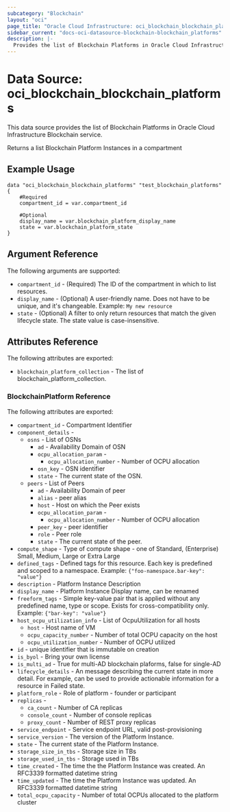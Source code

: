 ```yaml
---
subcategory: "Blockchain"
layout: "oci"
page_title: "Oracle Cloud Infrastructure: oci_blockchain_blockchain_platforms"
sidebar_current: "docs-oci-datasource-blockchain-blockchain_platforms"
description: |-
  Provides the list of Blockchain Platforms in Oracle Cloud Infrastructure Blockchain service
---
```


# Data Source: oci_blockchain_blockchain_platforms
This data source provides the list of Blockchain Platforms in Oracle Cloud Infrastructure Blockchain service.

Returns a list Blockchain Platform Instances in a compartment

## Example Usage

```hcl
data "oci_blockchain_blockchain_platforms" "test_blockchain_platforms" {
	#Required
	compartment_id = var.compartment_id

	#Optional
	display_name = var.blockchain_platform_display_name
	state = var.blockchain_platform_state
}
```

## Argument Reference

The following arguments are supported:

* `compartment_id` - (Required) The ID of the compartment in which to list resources.
* `display_name` - (Optional) A user-friendly name. Does not have to be unique, and it's changeable. Example: `My new resource` 
* `state` - (Optional) A filter to only return resources that match the given lifecycle state. The state value is case-insensitive. 


## Attributes Reference

The following attributes are exported:

* `blockchain_platform_collection` - The list of blockchain_platform_collection.

### BlockchainPlatform Reference

The following attributes are exported:

* `compartment_id` - Compartment Identifier
* `component_details` - 
	* `osns` - List of OSNs
		* `ad` - Availability Domain of OSN
		* `ocpu_allocation_param` - 
			* `ocpu_allocation_number` - Number of OCPU allocation
		* `osn_key` - OSN identifier
		* `state` - The current state of the OSN.
	* `peers` - List of Peers
		* `ad` - Availability Domain of peer
		* `alias` - peer alias
		* `host` - Host on which the Peer exists
		* `ocpu_allocation_param` - 
			* `ocpu_allocation_number` - Number of OCPU allocation
		* `peer_key` - peer identifier
		* `role` - Peer role
		* `state` - The current state of the peer.
* `compute_shape` - Type of compute shape - one of Standard, (Enterprise) Small, Medium, Large or Extra Large
* `defined_tags` - Defined tags for this resource. Each key is predefined and scoped to a namespace. Example: `{"foo-namespace.bar-key": "value"}` 
* `description` - Platform Instance Description
* `display_name` - Platform Instance Display name, can be renamed
* `freeform_tags` - Simple key-value pair that is applied without any predefined name, type or scope. Exists for cross-compatibility only. Example: `{"bar-key": "value"}` 
* `host_ocpu_utilization_info` - List of OcpuUtilization for all hosts
	* `host` - Host name of VM
	* `ocpu_capacity_number` - Number of total OCPU capacity on the host
	* `ocpu_utilization_number` - Number of OCPU utilized
* `id` - unique identifier that is immutable on creation
* `is_byol` - Bring your own license
* `is_multi_ad` - True for multi-AD blockchain plaforms, false for single-AD
* `lifecycle_details` - An message describing the current state in more detail. For example, can be used to provide actionable information for a resource in Failed state.
* `platform_role` - Role of platform - founder or participant
* `replicas` - 
	* `ca_count` - Number of CA replicas
	* `console_count` - Number of console replicas
	* `proxy_count` - Number of REST proxy replicas
* `service_endpoint` - Service endpoint URL, valid post-provisioning
* `service_version` - The version of the Platform Instance.
* `state` - The current state of the Platform Instance.
* `storage_size_in_tbs` - Storage size in TBs
* `storage_used_in_tbs` - Storage used in TBs
* `time_created` - The time the the Platform Instance was created. An RFC3339 formatted datetime string
* `time_updated` - The time the Platform Instance was updated. An RFC3339 formatted datetime string
* `total_ocpu_capacity` - Number of total OCPUs allocated to the platform cluster

